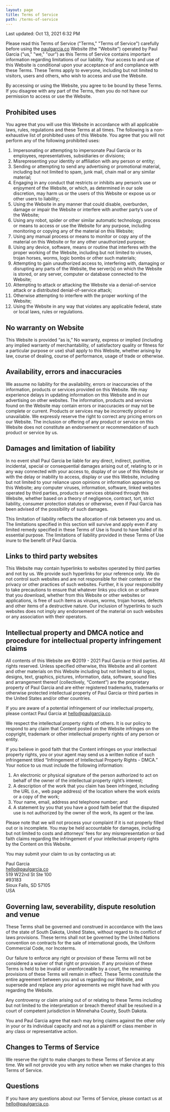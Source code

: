 ```yaml
---
layout: page
title: Terms of Service
path: /terms-of-service
---
```


Last updated: Oct 13, 2021 6:32 PM

Please read this Terms of Service ("Terms," "Terms of Service") carefully before using the [paulgarcia.co](https://paulgarcia.co/) Website (the "Website") operated by Paul Garcia ("us," "we," "our") as this Terms of Service contains important information regarding limitations of our liability. Your access to and use of this Website is conditional upon your acceptance of and compliance with these Terms. These Terms apply to everyone, including but not limited to visitors, users and others, who wish to access and use the Website.

By accessing or using the Website, you agree to be bound by these Terms. If you disagree with any part of the Terms, then you do not have our permission to access or use the Website.

## Prohibited uses

You agree that you will use this Website in accordance with all applicable laws, rules, regulations and these Terms at all times. The following is a non-exhaustive list of prohibited uses of this Website. You agree that you will not perform any of the following prohibited uses:

1. Impersonating or attempting to impersonate Paul Garcia or its employees, representatives, subsidiaries or divisions;
2. Misrepresenting your identity or affiliation with any person or entity;
3. Sending or attempting to send any advertising or promotional material, including but not limited to spam, junk mail, chain mail or any similar material;
4. Engaging in any conduct that restricts or inhibits any person’s use or enjoyment of the Website, or which, as determined in our sole discretion, may harm us or the users of this Website or expose us or other users to liability;
5. Using the Website in any manner that could disable, overburden, damage or impair the Website or interfere with another party’s use of the Website;
6. Using any robot, spider or other similar automatic technology, process or means to access or use the Website for any purpose, including monitoring or copying any of the material on this Website;
7. Using any manual process or means to monitor or copy any of the material on this Website or for any other unauthorized purpose;
8. Using any device, software, means or routine that interferes with the proper working of the Website, including but not limited to viruses, trojan horses, worms, logic bombs or other such materials;
9. Attempting to gain unauthorized access to, interfering with, damaging or disrupting any parts of the Website, the server(s) on which the Website is stored, or any server, computer or database connected to the Website;
10. Attempting to attack or attacking the Website via a denial-of-service attack or a distributed denial-of-service attack;
11. Otherwise attempting to interfere with the proper working of the Website;
12. Using the Website in any way that violates any applicable federal, state or local laws, rules or regulations.

## No warranty on Website

This Website is provided “as is,” No warranty, express or implied (including any implied warranty of merchantability, of satisfactory quality or fitness for a particular purpose or use) shall apply to this Website, whether arising by law, course of dealing, course of performance, usage of trade or otherwise.

## Availability, errors and inaccuracies

We assume no liability for the availability, errors or inaccuracies of the information, products or services provided on this Website. We may experience delays in updating information on this Website and in our advertising on other websites. The information, products and services found on the Website may contain errors or inaccuracies or may not be complete or current. Products or services may be incorrectly priced or unavailable. We expressly reserve the right to correct any pricing errors on our Website. The inclusion or offering of any product or service on this Website does not constitute an endorsement or recommendation of such product or service by us.

## Damages and limitation of liability

In no event shall Paul Garcia be liable for any direct, indirect, punitive, incidental, special or consequential damages arising out of, relating to or in any way connected with your access to, display of or use of this Website or with the delay or inability to access, display or use this Website, including but not limited to your reliance upon opinions or information appearing on this Website; any computer viruses, information, software, linked websites operated by third parties, products or services obtained through this Website, whether based on a theory of negligence, contract, tort, strict liability, consumer protection statutes or otherwise, even if Paul Garcia has been advised of the possibility of such damages.

This limitation of liability reflects the allocation of risk between you and us. The limitations specified in this section will survive and apply even if any limited remedy specified in these Terms of Use is found to have failed of its essential purpose. The limitations of liability provided in these Terms of Use inure to the benefit of Paul Garcia.

## Links to third party websites

This Website may contain hyperlinks to websites operated by third parties and not by us. We provide such hyperlinks for your reference only. We do not control such websites and are not responsible for their contents or the privacy or other practices of such websites. Further, it is your responsibility to take precautions to ensure that whatever links you click on or software that you download, whether from this Website or other websites or applications, is free of such items as viruses, worms, trojan horses, defects and other items of a destructive nature. Our inclusion of hyperlinks to such websites does not imply any endorsement of the material on such websites or any association with their operators.

## Intellectual property and DMCA notice and procedure for intellectual property infringement claims

All contents of this Website are ©2019 - 2021 Paul Garcia or third parties. All rights reserved. Unless specified otherwise, this Website and all content and other materials on this Website including but not limited to all logos, designs, text, graphics, pictures, information, data, software, sound files and arrangement thereof (collectively, “Content”) are the proprietary property of Paul Garcia and are either registered trademarks, trademarks or otherwise protected intellectual property of Paul Garcia or third parties in the United States and/or other countries.

If you are aware of a potential infringement of our intellectual property, please contact Paul Garcia at hello@paulgarcia.co.

We respect the intellectual property rights of others. It is our policy to respond to any claim that Content posted on the Website infringes on the copyright, trademark or other intellectual property rights of any person or entity.

If you believe in good faith that the Content infringes on your intellectual property rights, you or your agent may send us a written notice of such infringement titled “Infringement of Intellectual Property Rights - DMCA.” Your notice to us must include the following information:

1. An electronic or physical signature of the person authorized to act on behalf of the owner of the intellectual property right’s interest;
2. A description of the work that you claim has been infringed, including the URL (i.e., web page address) of the location where the work exists or a copy of the work;
3. Your name, email, address and telephone number; and
4. A statement by you that you have a good faith belief that the disputed use is not authorized by the owner of the work, its agent or the law.

Please note that we will not process your complaint if it is not properly filled out or is incomplete. You may be held accountable for damages, including but not limited to costs and attorneys’ fees for any misrepresentation or bad faith claims regarding the infringement of your intellectual property rights by the Content on this Website.

You may submit your claim to us by contacting us at:

Paul Garcia  
hello@paulgarcia.co  
519 W22nd St Ste 100  
#93183  
Sioux Falls, SD 57105  
USA  

## Governing law, severability, dispute resolution and venue

These Terms shall be governed and construed in accordance with the laws of the state of South Dakota, United States, without regard to its conflict of laws provisions. These terms shall not be governed by the United Nations convention on contracts for the sale of international goods, the Uniform Commercial Code, nor Incoterms.

Our failure to enforce any right or provision of these Terms will not be considered a waiver of that right or provision. If any provision of these Terms is held to be invalid or unenforceable by a court, the remaining provisions of these Terms will remain in effect. These Terms constitute the entire agreement between you and us regarding our Website, and supersede and replace any prior agreements we might have had with you regarding the Website.

Any controversy or claim arising out of or relating to these Terms including but not limited to the interpretation or breach thereof shall be resolved in a court of competent jurisdiction in Minnehaha County, South Dakota.

You and Paul Garcia agree that each may bring claims against the other only in your or its individual capacity and not as a plaintiff or class member in any class or representative action.

## Changes to Terms of Service

We reserve the right to make changes to these Terms of Service at any time. We will not provide you with any notice when we make changes to this Terms of Service.

## Questions

If you have any questions about our Terms of Service, please contact us at hello@paulgarcia.co.
